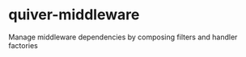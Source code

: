 
quiver-middleware
=================

Manage middleware dependencies by composing filters and handler factories